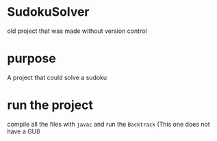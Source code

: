 # SudokuSolver
old project that was made without version control

# purpose
A project that could solve a sudoku

# run the project
compile all the files with `javac` and run the `Backtrack`
(This one does not have a GUI)
